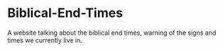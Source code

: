 # Biblical-End-Times
A website talking about the biblical end times, warning of the signs and times we currently live in.
